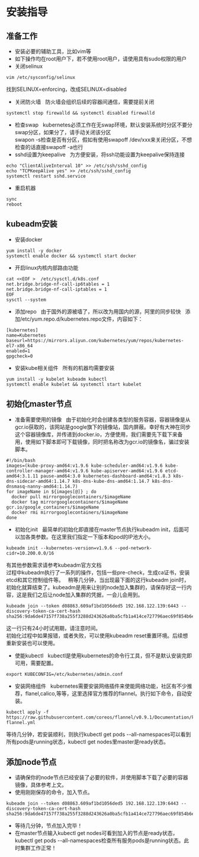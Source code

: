 # 安装指导  
## 准备工作  
* 安装必要的辅助工具，比如vim等  
* 如下操作均在root用户下，若不使用root用户，请使用具有sudo权限的用户  
* 关闭selinux    
```
vim /etc/sysconfig/selinux
```  
找到SELINUX=enforcing，改成SELINUX=disabled  
* 关闭防火墙  
防火墙会组织后续的容器间通信，需要提前关闭  
```
systemctl stop firewalld && systemctl disabled firewalld
```  
* 检查swap  
kubernetes必须工作在无swap环境，默认安装系统时分区不要分swap分区，如果分了，请手动关闭该分区  
swapon -s检查是否有分区，假如有使用swapoff /dev/xxx来关闭分区，不想检查的话直接swapoff -a也行  
* sshd设置为keepalive  
为方便安装，将ssh功能设置为keepalive保持连接  
```
echo "ClientAliveInterval 10" >> /etc/ssh/sshd_config  
echo "TCPKeepAlive yes" >> /etc/ssh/sshd_config  
systemctl restart sshd.service
```  
* 重启机器  
```
sync   
reboot
```  

## kubeadm安装  
* 安装docker  
```
yum install -y docker  
systemctl enable docker && systemctl start docker
```  
* 开启linux内核内部路由功能  
```
cat <<EOF >  /etc/sysctl.d/k8s.conf  
net.bridge.bridge-nf-call-ip6tables = 1  
net.bridge.bridge-nf-call-iptables = 1  
EOF  
sysctl --system
```  
* 添加repo  
由于国外的源被墙了，所以改为用国内的源，阿里的同步较快  
添加/etc/yum.repo.d/kubernetes.repo文件，内容如下：  
```
[kubernetes]  
name=Kubernetes  
baseurl=https://mirrors.aliyun.com/kubernetes/yum/repos/kubernetes-el7-x86_64  
enabled=1  
gpgcheck=0
```  
* 安装kube相关组件  
所有的机器均需要安装  
```
yum install -y kubelet kubeadm kubectl  
systemctl enable kubelet && systemctl start kubelet  
```  
## 初始化master节点  
* 准备需要使用的镜像  
由于初始化时会创建各类型的服务容器，容器镜像是从gcr.io获取的，该网站是google旗下的镜像站，国内屏蔽。幸好有大神在同步这个容器镜像库，并传递到docker.io，方便使用，我们需要先下载下来备用，使用如下脚本即可下载镜像，同时把名称改为gcr.io的镜像名，骗过安装脚本。  
```
#!/bin/bash
images=(kube-proxy-amd64:v1.9.6 kube-scheduler-amd64:v1.9.6 kube-controller-manager-amd64:v1.9.6 kube-apiserver-amd64:v1.9.6 etcd-amd64:3.1.11 pause-amd64:3.0 kubernetes-dashboard-amd64:v1.8.3 k8s-dns-sidecar-amd64:1.14.7 k8s-dns-kube-dns-amd64:1.14.7 k8s-dns-dnsmasq-nanny-amd64:1.14.7)
for imageName in ${images[@]} ; do
  docker pull mirrorgooglecontainers/$imageName
  docker tag mirrorgooglecontainers/$imageName gcr.io/google_containers/$imageName
  docker rmi mirrorgooglecontainers/$imageName
done  
```  
* 初始化init  
最简单的初始化即直接在master节点执行kubeadm init，后面可以加各类参数。在这里我们指定一下版本和pod的IP池大小。  
```
kubeadm init --kubernetes-version=v1.9.6 --pod-network-cidr=10.200.0.0/16 
```  
有其他参数需求请参考kubeadm官方文档  
过程中kubeadm执行了一系列的操作，包括一些pre-check，生成ca证书，安装etcd和其它控制组件等。  
稍等几分钟，当出现最下面的这行kubeadm join时，初始化就算结束了。kubeadm是用来让别的node加入集群的，请保存好这一行内容，这是我们之后让node加入集群的凭据，一会儿会用到。  
```
kubeadm join --token d08863.609af1bd1056ded5 192.168.122.139:6443 --discovery-token-ca-cert-hash sha256:9da6de47157f738a255f3288d243626a0ba5cfb1a414ce727796aec69f854b6e
```  
这一行只有24小时试用期，请注意时间。  
初始化过程中如果报错，或者失败，可以使用kubeadm reset重置环境。后续想重新安装也可以使用。  
* 使能kubectl  
kubectl是使用kubernetes的命令行工具，但不是默认安装完即可用，需要配置。  
```
export KUBECONFIG=/etc/kubernetes/admin.conf 
```  
* 安装网络组件  
kubernetes需要安装网络插件来使能网络功能，社区有不少推荐，flanel,calico,等等，这里选择官方推荐的flannel。执行如下命令，自动安装。  
```
kubectl apply -f https://raw.githubusercontent.com/coreos/flannel/v0.9.1/Documentation/kube-flannel.yml 
```  
等待几分钟，若安装顺利，则执行kubectl get pods --all-namespaces可以看到所有pods是running状态，kubectl get nodes里master是ready状态。  

## 添加node节点  
* 请确保你的node节点已经安装了必要的软件，并使用脚本下载了必要的容器镜像，具体参考上文。  
* 使用刚刚保存的命令，加入节点。  
```
kubeadm join --token d08863.609af1bd1056ded5 192.168.122.139:6443 --discovery-token-ca-cert-hash sha256:9da6de47157f738a255f3288d243626a0ba5cfb1a414ce727796aec69f854b6e
```   
* 等待几分钟，节点加入完毕！  
* 在master节点输入kubectl get nodes可看到加入的节点是ready状态，kubectl get pods --all-namespaces检查所有服务pods是running状态。此时集群工作正常！

